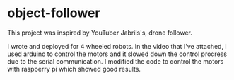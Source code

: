 # object-follower

This project was inspired by YouTuber Jabrils's, drone follower.

I wrote and deployed for 4 wheeled robots.
In the video that I've attached, I used arduino to control the motors and it slowed down the control procress due to the serial communication. I modified the code to control the motors with raspberry pi which showed good results. 

